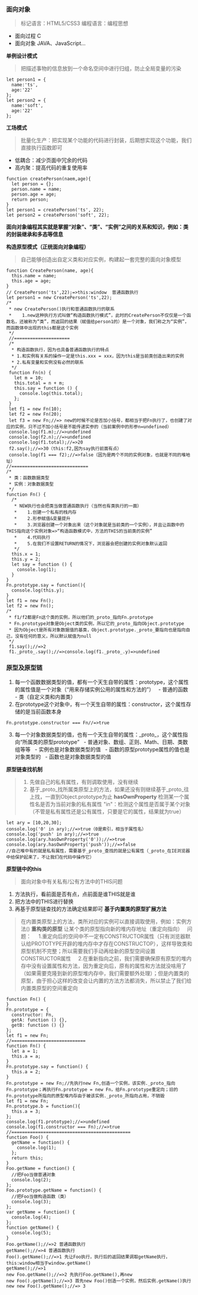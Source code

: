 
### 面向对象
> 标记语言：HTML5/CSS3
编程语言：编程思想
- 面向过程 C
- 面向对象 JAVA、JavaScript...

**单例设计模式**
> 把描述事物的信息放到一个命名空间中进行归组，防止全局变量的污染
```
let person1 = {
  name:'ts',
  age:'22'
};
let person2 = {
  name:'soft',
  age:'22'
};
```
**工场模式**
> 批量化生产：把实现某个功能的代码进行封装，后期想实现这个功能，我们直接执行函数即可
- 低耦合：减少页面中冗余的代码
- 高内聚：提高代码的重复使用率
```
function createPerson(naem,age){
  let person = {};
  person.name = name;
  person.age = age;
  return person;
}
let person1 = createPerson('ts', 22);
let person2 = createPerson('soft', 22);
```
**面向对象编程其实就是掌握“对象”、“类”、“实例”之间的关系和知识，例如：类的封装继承和多态等信息**

**构造原型模式（正统面向对象编程）**
> 自己能够创造出自定义类和对应实例，构建起一套完整的面向对象模型
```
function CreatePerson(name, age){
  this.name = name;
  this.age = age;
}
// CreatePerson('ts',22);=>this:window  普通函数执行
let person1 = new CreatePerson('ts',22);
/*
 * new CreatePerson()执行和普通函数执行的联系
 *    1.new这种执行方式叫做“构造函数执行模式”，此时的CreatePerson不仅仅是一个函数名，还被称为“类”，而返回的结果（赋值给person1的）是一个对象，我们称之为“实例”，而函数体中出现的this都是这个实例
 */
 //=====================
 /*
  * 构造函数执行，因为也具备普通函数执行的特点
  * 1.和实例有关系的操作一定是this.xxx = xxx，因为this是当前类创造出来的实例
  * 2.私有变量和实例没有必然的联系
  */
 function Fn(n) {
   let m = 10;
   this.total = n + m;
   this.say = function () {
     console.log(this.total);
   };
 }
 let f1 = new Fn(10);
 let f2 = new Fn(20);
 let f3 = new Fn;//=> new的时候不论是否加小括号，都相当于把Fn执行了，也创建了对应的实例，只不过不加小括号是不能传递实参的（当前案例中的形参n=undefined）
 console.log(f1.m);//=>undefined
 console.log(f2.n);//=>undefined
 console.log(f1.total);//=>20
 f2.say();//=>30（this:f2,因为say执行前面有点）
 console.log(f1 === f2);//=>false（因为是两个不同的实例对象，也就是不同的堆地址）
//=============================
/*
 * 类：函数数据类型
 * 实例：对象数据类型
 */
function Fn() {
  /*
   * NEW执行也会把类当做普通函数执行（当然也有类执行的一面）
   *    1.创建一个私有的栈内存
   *    2.形参赋值&变量提升
   *    3.浏览器创建一个对象出来（这个对象就是当前类的一个实例），并且让函数中的THIS指向这个实例对象=>“构造函数模式中，方法的THIS的当前类的实例”
   *    4.代码执行
   *    5.在我们不设置RETURN的情况下，浏览器会把创建的实例对象默认返回
   */
  this.x = 1;
  this.y = 2;
  let say = function () {
    console.log(1);
  }
}
Fn.prototype.say = function(){
  console.log(this.y);
}
let f1 = new Fn();
let f2 = new Fn();
/*
 * f1/f2都是Fn这个类的实例，所以他们的_proto_指向Fn.prototype
 * Fn.prototype对象是Object类的实例，所以它的_proto_指向Object.prototype
 * 因为Object是所有对象数据值的基类，Object.prototype._proto_要指向也是指向自己，没有任何的意义，所以默认赋值为null
 */
 f1.say();//=>2
 f1._proto_.say();//=>console.log(f1._proto_.y)=>undefined
```
### 原型及原型链
1. 每一个函数数据类型的值，都有一个天生自带的属性：prototype，这个属性的属性值是一个对象（“用来存储实例公用的属性和方法的”）
  - 普通的函数
  - 类（自定义类和内置类）
2. 在prototype这个对象中，有一个天生自带的属性：constructor，这个属性存储的是当前函数本身
```
Fn.prototype.constructor === Fn//=>true
```
3. 每一个对象数据类型的值，也有一个天生自带的属性：\_proto_，这个属性指向“所属类的原型prototype”
  - 普通对象、数组、正则、Math、日期、类数组等等
  - 实例也是对象数据类型的值
  - 函数的原型prototype属性的值也是对象类型的
  - 函数也是对象数据类型的值

**原型链查找机制**
> 1. 先做自己的私有属性，有则调取使用，没有继续
> 2. 基于\_proto_找所属类原型上的方法，如果还没有则继续基于\_proto_往上找，一直到Object.prototype为止
**hasOwnProperty**
> 检测某一个属性名是否为当前对象的私有属性
> "in"：检测这个属性是否属于某个对象（不管是私有属性还是公有属性，只要是它的属性，结果就为true）
```
let ary = [10,20,30];
console.log('0' in ary);//=>true（0是索引，相当于属性名）
console.log('push' in ary);//=>true
console.log(ary.hasOwnProperty('0'));//=>true
console.log(ary.hasOwnProperty('push'));//=>false
//自己堆中有的就是私有属性，需要基于_proto_查找的就是公有属性（_proto_在IE浏览器中给保护起来了，不让我们在代码中操作它）
```
**原型链中的this**
> 面向对象中有关私有/公有方法中的THIS问题
1. 方法执行，看前面是否有点，点前面是谁THIS就是谁
2. 把方法中的THIS进行替换
3. 再基于原型链查找的方法确定结果即可
**基于内置类的原型扩展方法**
> 在内置类原型上的方法，类所对应的实例可以直接调取使用，例如：实例方法()
**重构类的原型**
> 让某个类的原型指向新的堆内存地址（重定向指向）
  问题：
    1.重定向后的空间中不一定有CONSTRUCTOR属性（只有浏览器默认给PROTOTYPE开辟的堆内存中才存在CONSTRUCTOP），这样导致类和原型机制不完整；所以需要我们手动再给新的原型空间设置CONSTRUCTOR属性
    2.在重新指向之前，我们需要确保原有原型的堆内存中没有设置属性和方法，因为重定向后，原有的属性和方法就没啥用了（如果需要克隆到新的原型堆内存中，我们需要额外处理）；但是内置类的原型，由于担心这样的改变会让内置的方法方法都消失，所以禁止了我们给内置类原型的空间重定向
```
function Fn() {
}
Fn.prototype = {
  constructor: Fn,
  getA: function () {},
  getB: function () {}
};
let f1 = new Fn;
//============================
function Fn() {
  let a = 1;
  this.a = a;
}
Fn.prototype.say = function() {
  this.a = 2;
}
Fn.prototype = new Fn;//先执行new Fn,创造一个实例，该实例._proto_指向Fn.prototype；再执行Fn.prototype = new Fn，给Fn.prototype重定向；旧的Fn.prototype所指向的原型堆内存由于被该实例._proto_所指向占用，不销毁
let f1 = new Fn;
Fn.prototype.b = function(){
  this.a = 3;
};
console.log(f1.prototype);//=>undefined
console.log(f1.constructor === Fn);//=>true
//=============================================
function Foo() {
  getName = function() {
    console.log(1);
  };
  return this;
}
Foo.getName = function() {
  //把Foo当做普通对象
  console.log(2);
};
Foo.prototype.getName = function() {
  //把Foo当做构造函数（类）
  console.log(3);
};
var getName = function() {
  console.log(4);
};
function getName() {
  console.log(5);
}
Foo.getName();//=>2 普通函数执行
getName();//=>4 普通函数执行
Foo().getName();//=>1 先让Foo执行，执行后的返回结果调取getName执行，this:window相当于window.getName()
getName();//=>1
new Foo.getName();//=>2 先执行Foo.getName(),再new
new Foo().getName();//=>3 首先new Foo()创造一个实例，然后实例.getName()执行
new new Foo().getName();//=> 3 

```

